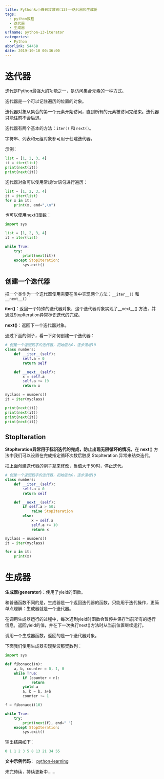 ```yaml
---
title: Python从小白到攻城狮(13)——迭代器和生成器
tags:
  - python教程
  - 迭代器
  - 生成器
urlname: python-13-iterator
categories:
  - Python
abbrlink: 54458
date: 2019-10-10 00:36:00
---
```

# 迭代器
迭代是Python最强大的功能之一，是访问集合元素的一种方式。

迭代器是一个可以记住遍历的位置的对象。

迭代器对象从集合的第一个元素开始访问，直到所有的元素被访问完结束。迭代器只能往前不会后退。

迭代器有两个基本的方法：`iter()` 和 `next()`。

字符串、列表和元组对象都可用于创建迭代器。

示例：
```python
list = [1, 2, 3, 4]
it = iter(list)
print(next(it))
print(next(it))
```

迭代器对象可以使用常规for语句进行遍历：
```python
list = [1, 2, 3, 4]
it = iter(list)
for x in it:
    print(x, end=",\n")
```

也可以使用next()函数：
```python
import sys

list = [1, 2, 3, 4]
it = iter(list)

while True:
    try:
        print(next(it))
    except StopIteration:
        sys.exit()
```

## 创建一个迭代器
把一个类作为一个迭代器使用需要在类中实现两个方法：`__iter__()` 和 `__next__()`

**__iter__()**：返回一个特殊的迭代器对象，这个迭代器对象实现了__next__() 方法，并通过StopIteration异常标识迭代的完成。

**__next__()**：返回下一个迭代器对象。

通过下面的例子，看一下如何创建一个迭代器：
```python
# 创建一个返回数字的迭代器，初始值为0，逐步递增10
class numbers:
    def __iter__(self):
        self.a = 0
        return self

    def __next__(self):
        x = self.a
        self.a += 10
        return x

myclass = numbers()
it = iter(myclass)

print(next(it))
print(next(it))
print(next(it))
print(next(it))
```

## StopIteration
**StopIteration异常用于标识迭代的完成，防止出现无限循环的情况**，在 __next__() 方法中我们可以设置在完成指定循环次数后触发 StopIteration 异常来结束迭代。

把上面创建迭代器的例子拿来修改，当值大于50时，停止迭代。
```python
# 创建一个返回数字的迭代器，初始值为0，逐步递增10
class numbers:
    def __iter__(self):
        self.a = 0
        return self

    def __next__(self):
        if self.a > 50:
            raise StopIteration
        else:
            x = self.a
            self.a += 10
            return x

myclass = numbers()
it = iter(myclass)

for x in it:
    print(x)
```

# 生成器
**生成器(generator)**：使用了yield的函数。

和普通函数不同的是，生成器是一个返回迭代器的函数，只能用于迭代操作，更简单点理解：生成器就是一个迭代器。

在调用生成器运行的过程中，每次遇到yield时函数会暂停并保存当前所有的运行信息，返回yield的值，并在下一次执行next()方法时从当前位置继续运行。

调用一个生成器函数，返回的是一个迭代器对象。

下面我们使用生成器实现斐波那契数列：
```python
import sys

def fibonacci(n):
    a, b, counter = 0, 1, 0
    while True:
        if (counter > n):
            return
        yield a
        a, b = b, a+b
        counter += 1

f = fibonacci(10)

while True:
    try:
        print(next(f), end=" ")
    except StopIteration:
        sys.exit()
```
输出结果如下：
```python
0 1 1 2 3 5 8 13 21 34 55
```


**文中示例代码**： [python-learning](https://github.com/Hanpeng-Chen/python-learning)

未完待续，持续更新中......